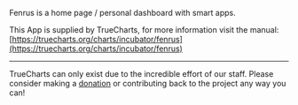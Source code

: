Fenrus is a home page / personal dashboard with smart apps.   


This App is supplied by TrueCharts, for more information visit the manual: [https://truecharts.org/charts/incubator/fenrus](https://truecharts.org/charts/incubator/fenrus)

---

TrueCharts can only exist due to the incredible effort of our staff.
Please consider making a [donation](https://truecharts.org/sponsor) or contributing back to the project any way you can!
